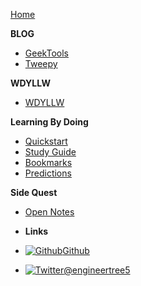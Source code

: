[Home](/)

**BLOG**

  - [GeekTools](geektools.md)
  - [Tweepy](tweepy.md)

**WDYLLW**
  - [WDYLLW](WDYLLW/WDYLLW.md)

**Learning By Doing**
  - [Quickstart](lbd/quickstart.md)
  - [Study Guide](lbd/studyguide.md)
  - [Bookmarks](lbd/sites.md)
  - [Predictions](lbd/predict.md)
  
**Side Quest**
  - [Open Notes](opennotes.md)

- **Links**
- [![Github](https://icongram.jgog.in/simple/github.svg?color=808080&size=16)Github](https://github.com/engineertree5/tree5_treehouse)
- [![Twitter](https://icongram.jgog.in/simple/twitter.svg?colored&size=16)@engineertree5](http://twitter.com/engineertree5)